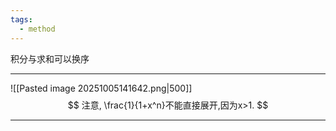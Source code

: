 ```yaml
---
tags:
  - method
---
```

积分与求和可以换序

---
![[Pasted image 20251005141642.png|500]]
$$
注意, \frac{1}{1+x^n}不能直接展开,因为x>1.
$$

---

